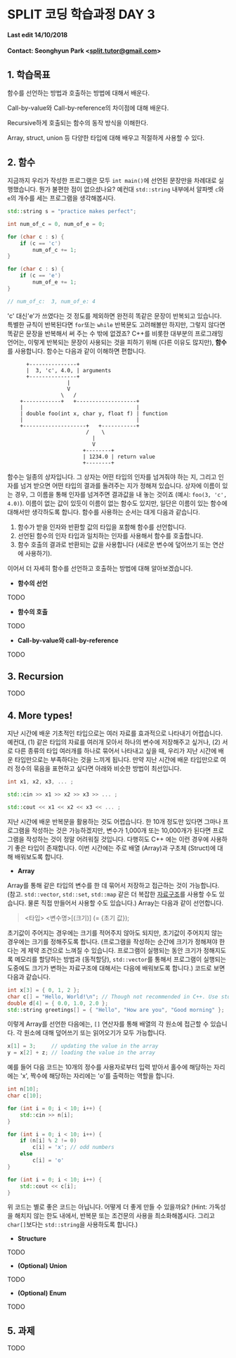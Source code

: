 SPLIT 코딩 학습과정 DAY 3
===

#### Last edit 14/10/2018
#### Contact: Seonghyun Park <<split.tutor@gmail.com>>

## 1. 학습목표

함수를 선언하는 방법과 호출하는 방법에 대해서 배운다.

Call-by-value와 Call-by-reference의 차이점에 대해 배운다.

Recursive하게 호출되는 함수의 동작 방식을 이해한다.

Array, struct, union 등 다양한 타입에 대해 배우고 적절하게 사용할 수 있다.

## 2. 함수
지금까지 우리가 작성한 프로그램은 모두 `int main()`에 선언된 문장만을 차례대로 실행했습니다.
뭔가 불편한 점이 없으셨나요?
예컨대 `std::string` 내부에서 알파벳 `c`와 `e`의 개수를 세는 프로그램을 생각해봅시다.

```cpp
std::string s = "practice makes perfect";

int num_of_c = 0, num_of_e = 0;

for (char c : s) {
    if (c == 'c')
        num_of_c += 1;
}

for (char c : s) {
    if (c == 'e')
        num_of_e += 1;
}

// num_of_c:  3, num_of_e: 4
```

'c' 대신'e'가 쓰였다는 것 정도를 제외하면 완전히 똑같은 문장이 반복되고 있습니다.
특별한 규칙이 반복된다면 `for`또는 `while` 반복문도 고려해볼만 하지만,
그렇지 않다면 똑같은 문장을 반복해서 써 주는 수 밖에 없겠죠?
C++를 비롯한 대부분의 프로그래밍 언어는, 이렇게 반복되는 문장이 사용되는 것을 피하기 위해 (다른 이유도 많지만), **함수**를 사용합니다.
함수는 다음과 같이 이해하면 편합니다.

```
      +---------------+
      |  3, 'c', 4.0, | arguments
      +---------------+
                   | 
                   V
                 \   /
    +------------+   +-------------------+ 
    |                                    | 
    | double foo(int x, char y, float f) | function
    |                                    |
    +--------------------+   +-----------+
                         /    \
                           |
                           V
                        +--------+
                        | 1234.0 | return value
                        +--------+
```

함수는 일종의 상자입니다.
그 상자는 어떤 타입의 인자를 넘겨줘야 하는 지,
그리고 인자를 넘겨 받으면 어떤 타입의 결과를 돌려주는 지가 정해져 있습니다.
상자에 이름이 있는 경우, 그 이름을 통해 인자를 넘겨주면 결과값을 내 놓는 것이죠 (예시: `foo(3, 'c', 4.0)`).
이름이 없는 값이 있듯이 이름이 없는 함수도 있지만, 일단은 이름이 있는 함수에 대해서만 생각하도록 합니다.
함수를 사용하는 순서는 대게 다음과 같습니다.

1. 함수가 받을 인자와 반환할 값의 타입을 포함해 함수를 선언합니다.
2. 선언된 함수의 인자 타입과 일치하는 인자를 사용해서 함수를 호출합니다.
3. 함수 호출의 결과로 반환되는 값을 사용합니다 (새로운 변수에 덮어쓰기 또는 연산에 사용하기).

이어서 더 자세히 함수를 선언하고 호출하는 방법에 대해 알아보겠습니다.

* **함수의 선언**

TODO

* **함수의 호출**

TODO

* **Call-by-value와 call-by-reference**

TODO

## 3. Recursion

TODO


## 4. More types!
지난 시간에 배운 기초적인 타입으로는 여러 자료를 효과적으로 나타내기 어렵습니다.
예컨대, (1) 같은 타입의 자료를 여러개 모아서 하나의 변수에 저장해주고 싶거나,
(2) 서로 다른 종류의 타입 여러개를 하나로 묶어서 나타내고 싶을 때,
우리가 지난 시간에 배운 타입만으로는 부족하다는 것을 느끼게 됩니다.
만약 지난 시간에 배운 타입만으로 여러 정수의 묶음을 표현하고 싶다면 아래와 비슷한 방법이 최선입니다.

```cpp
int x1, x2, x3, ... ;

std::cin >> x1 >> x2 >> x3 >> ... ;

std::cout << x1 << x2 << x3 << ... ;
```

지난 시간에 배운 반복문을 활용하는 것도 어렵습니다.
한 10개 정도만 있다면 그마나 프로그램을 작성하는 것은 가능하겠지만,
변수가 1,000개 또는 10,000개가 된다면 프로그램을 작성하는 것이 정말 어려워질 것입니다.
다행히도 C++ 에는 이런 경우에 사용하기 좋은 타입이 존재합니다.
이번 시간에는 주로  배열 (Array)과 구초체 (Struct)에 대해 배워보도록 합니다.

* **Array**

Array를 통해 같은 타입의 변수를 한 데 묶어서 저장하고 접근하는 것이 가능합니다.
(참고. `std::vector`, `std::set`, `std::map` 같은 더 복잡한
[자료구조](https://en.wikipedia.org/wiki/Data_structure)를 사용할 수도 있습니다.
물론 직접 만들어서 사용할 수도 있습니다.)
Array는 다음과 같이 선언합니다.

> <타입> <변수명>\[(크기)\] (= {초기 값});

초기값이 주어지는 경우에는 크기를 적어주지 않아도 되지만,
초기값이 주어지지 않는 경우에는 크기를 정해주도록 합니다.
(프로그램을 작성하는 순간에 크기가 정해져야 한다는 게 제약 조건으로 느껴질 수 있습니다.
프로그램이 실행되는 동안 크기가 정해지도록 메모리를 할당하는 방법과 (동적할당),
`std::vector`를 통해서 프로그램이 실행되는 도중에도 크기가 변하는 자료구조에 대해서는 다음에 배워보도록 합니다.)
코드로 보면 다음과 같습니다.

```cpp
int x[3] = { 0, 1, 2 };
char c[] = "Hello, World!\n"; // Though not recommended in C++. Use std::string instead.
double d[4] = { 0.0, 1.0, 2.0 };
std::string greetings[] = { "Hello", "How are you", "Good morning" };
```

이렇게 Array를 선언한 다음에는, `[]` 연산자를 통해 배열의 각 원소에 접근할 수 있습니다.
각 원소에 대해 덮어쓰기 또는 읽어오기가 모두 가능합니다.

```cpp
x[1] = 3;     // updating the value in the array
y = x[2] + z; // loading the value in the array
```

예를 들어 다음 코드는 10개의 정수를 사용자로부터 입력 받아서 홀수에 해당하는 자리에는 'x',
짝수에 해당하는 자리에는 'o'를 출력하는 역할을 합니다.

```cpp
int n[10];
char c[10];

for (int i = 0; i < 10; i++) {
    std::cin >> n[i];
}

for (int i = 0; i < 10; i++) {
    if (n[i] % 2 != 0)
        c[i] = 'x'; // odd numbers
    else 
        c[i] = 'o'
}

for (int i = 0; i < 10; i++) {
    std::cout << c[i];
}
```

위 코드는 별로 좋은 코드는 아닙니다. 어떻게 더 좋게 만들 수 있을까요?
(Hint: 가독성을 해치지 않는 한도 내에서, 반복문 또는 조건문의 사용을 최소화해봅시다.
그리고 `char[]`보다는 `std::string`을 사용하도록 합니다.)

* **Structure**

TODO

* **(Optional) Union**

TODO

* **(Optional) Enum**

TODO

## 5. 과제

TODO
